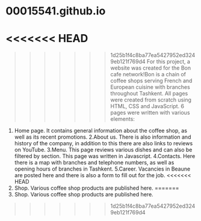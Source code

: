 # 00015541.github.io
<<<<<<< HEAD
=======

>>>>>>> 1d25b1f4c8ba77ea5427952ed3249eb121f769d4
For this project, a website was created for the Bon cafe network!Bon is a chain of coffee shops serving French and European cuisine with branches throughout Tashkent. All pages were created from scratch using HTML, CSS and JavaScript. 6 pages were written with various elements:
1. Home page. It contains general information about the coffee shop, as well as its recent promotions.
2.About us. There is also information and history of the company, in addition to this there are also links to reviews on YouTube.
3.Menu. This page reviews various dishes and can also be filtered by section. This page was written in Javascript.
4.Contacts. Here there is a map with branches and telephone numbers, as well as opening hours of branches in Tashkent.
5.Career. Vacancies in Beaune are posted here and there is also a form to fill out for the job.
<<<<<<< HEAD
6. Shop. Various coffee shop products are published here.
=======
6. Shop. Various coffee shop products are published here.
>>>>>>> 1d25b1f4c8ba77ea5427952ed3249eb121f769d4
